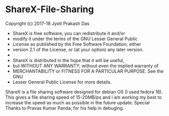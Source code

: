 # ShareX-File-Sharing
Copyright (c) 2017-18 Jyoti Prakash Das
 * ShareX is free software; you can redistribute it and/or
 * modify it under the terms of the GNU Lesser General Public
 * License as published by the Free Software Foundation; either
 * version 2.1 of the License, or (at your option) any later version.
 * 
 * ShareX is distributed in the hope that it will be useful,
 * but WITHOUT ANY WARRANTY; without even the implied warranty of
 * MERCHANTABILITY or FITNESS FOR A PARTICULAR PURPOSE.  See the GNU
 * Lesser General Public License for more details.


ShareX is a file sharing software designed for debian OS (I used fedora 18).
This gives a file sharing speed of 15-20MB/ps and i am working my best to increase the speed as much as possible in the future update.
Special Thanks to Pravas Kumar Panda, for his help in debuging.
